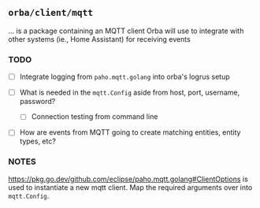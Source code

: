 ## `orba/client/mqtt`

... is a package containing an MQTT client Orba will use to integrate with other systems (ie., Home Assistant)
for receiving events

### TODO

- [ ] Integrate logging from `paho.mqtt.golang` into orba's logrus setup
- [ ] What is needed in the `mqtt.Config` aside from host, port, username, password?
   - [ ] Connection testing from command line 
- [ ] How are events from MQTT going to create matching entities, entity types, etc?


### NOTES

https://pkg.go.dev/github.com/eclipse/paho.mqtt.golang#ClientOptions is used to instantiate a new mqtt client. Map the required arguments over into `mqtt.Config`.
